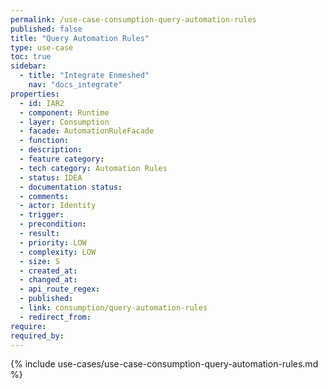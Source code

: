 ```yaml
---
permalink: /use-case-consumption-query-automation-rules
published: false
title: "Query Automation Rules"
type: use-case
toc: true
sidebar:
  - title: "Integrate Enmeshed"
    nav: "docs_integrate"
properties:
  - id: IAR2
  - component: Runtime
  - layer: Consumption
  - facade: AutomationRuleFacade
  - function:
  - description:
  - feature category:
  - tech category: Automation Rules
  - status: IDEA
  - documentation status:
  - comments:
  - actor: Identity
  - trigger:
  - precondition:
  - result:
  - priority: LOW
  - complexity: LOW
  - size: S
  - created_at:
  - changed_at:
  - api_route_regex:
  - published:
  - link: consumption/query-automation-rules
  - redirect_from:
require:
required_by:
---
```


{% include use-cases/use-case-consumption-query-automation-rules.md %}
